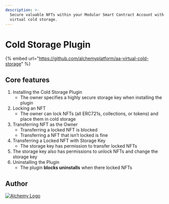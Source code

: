 ```yaml
---
description: >-
  Secure valuable NFTs within your Modular Smart Contract Account with custom
  virtual cold storage.
---
```


# Cold Storage Plugin

{% embed url="https://github.com/alchemyplatform/aa-virtual-cold-storage" %}

## Core features

1. Installing the Cold Storage Plugin
   * The owner specifies a highly secure storage key when installing the plugin
2. Locking an NFT
   * The owner can lock NFTs (all ERC721s, collections, or tokens) and place them in cold storage
3. Transferring NFT as the Owner
   * Transferring a locked NFT is blocked
   * Transferring a NFT that isn’t locked is fine
4. Transferring a Locked NFT with Storage Key
   * The storage key has permission to transfer locked NFTs
5. The storage key also has permissions to unlock NFTs and change the storage key
6. Uninstalling the Plugin
   * The plugin **blocks uninstalls** when there locked NFTs

## Author

[<picture><source srcset="../.gitbook/assets/alchemy-logo-white.png" media="(prefers-color-scheme: dark)"><img src="https://files.gitbook.com/v0/b/gitbook-x-prod.appspot.com/o/spaces%2FImI9L0KXrv1O4bMTE21k%2Fuploads%2FzQq2looZUut1yU9kV9fD%2Falchemy-logo-blue-gradient.png?alt=media&#x26;token=5cbd91f0-eae0-4bc9-92ba-790016af4e75" alt="Alchemy Logo" data-size="line"></picture>](https://www.alchemy.com)
